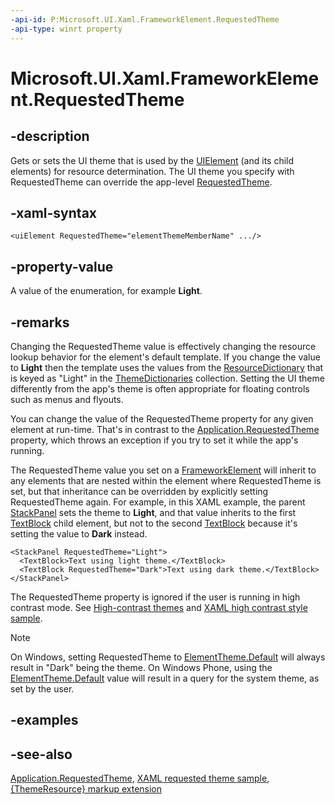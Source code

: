 ```yaml
---
-api-id: P:Microsoft.UI.Xaml.FrameworkElement.RequestedTheme
-api-type: winrt property
---
```


<!-- Property syntax
public Windows.UI.Xaml.ElementTheme RequestedTheme { get;  set; }
-->

# Microsoft.UI.Xaml.FrameworkElement.RequestedTheme

## -description
Gets or sets the UI theme that is used by the [UIElement](uielement.md) (and its child elements) for resource determination. The UI theme you specify with RequestedTheme can override the app-level [RequestedTheme](application_requestedtheme.md).

## -xaml-syntax
```xaml
<uiElement RequestedTheme="elementThemeMemberName" .../>
```


## -property-value
A value of the enumeration, for example **Light**.

## -remarks
Changing the RequestedTheme value is effectively changing the resource lookup behavior for the element's default template. If you change the value to **Light** then the template uses the values from the [ResourceDictionary](resourcedictionary.md) that is keyed as "Light" in the [ThemeDictionaries](resourcedictionary_themedictionaries.md) collection. Setting the UI theme differently from the app's theme is often appropriate for floating controls such as menus and flyouts.

You can change the value of the RequestedTheme property for any given element at run-time. That's in contrast to the [Application.RequestedTheme](application_requestedtheme.md) property, which throws an exception if you try to set it while the app's running.

The RequestedTheme value you set on a [FrameworkElement](frameworkelement.md) will inherit to any elements that are nested within the element where RequestedTheme is set, but that inheritance can be overridden by explicitly setting RequestedTheme again. For example, in this XAML example, the parent [StackPanel](../microsoft.ui.xaml.controls/stackpanel.md) sets the theme to **Light**, and that value inherits to the first [TextBlock](../microsoft.ui.xaml.controls/textblock.md) child element, but not to the second [TextBlock](../microsoft.ui.xaml.controls/textblock.md) because it's setting the value to **Dark** instead.
```xaml
<StackPanel RequestedTheme="Light">
  <TextBlock>Text using light theme.</TextBlock>
  <TextBlock RequestedTheme="Dark">Text using dark theme.</TextBlock>
</StackPanel>
```



The RequestedTheme property is ignored if the user is running in high contrast mode. See [High-contrast themes](/windows/uwp/accessibility/high-contrast-themes) and [XAML high contrast style sample](https://github.com/microsoftarchive/msdn-code-gallery-microsoft/tree/master/Official%20Windows%20Platform%20Sample/Windows%208.1%20Store%20app%20samples/99866-Windows%208.1%20Store%20app%20samples/XAML%20high%20contrast%20style%20sample).



> [!NOTE]
> On Windows, setting RequestedTheme to [ElementTheme.Default](elementtheme.md) will always result in "Dark" being the theme. On Windows Phone, using the [ElementTheme.Default](elementtheme.md) value will result in a query for the system theme, as set by the user.

## -examples

## -see-also
[Application.RequestedTheme](application_requestedtheme.md), [XAML requested theme sample](https://github.com/microsoftarchive/msdn-code-gallery-microsoft/tree/master/Official%20Windows%20Platform%20Sample/Windows%208.1%20Store%20app%20samples/99866-Windows%208.1%20Store%20app%20samples/XAML%20requested%20theme%20sample), [{ThemeResource} markup extension](/windows/uwp/xaml-platform/themeresource-markup-extension)
